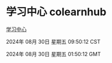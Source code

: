 # 学习中心 colearnhub
[学习中心](http://219.139.198.48:56308/colearnhub/)

2024年 08月 30日 星期五 09:50:12 CST

2024年 08月 30日 星期五 01:50:12 GMT
